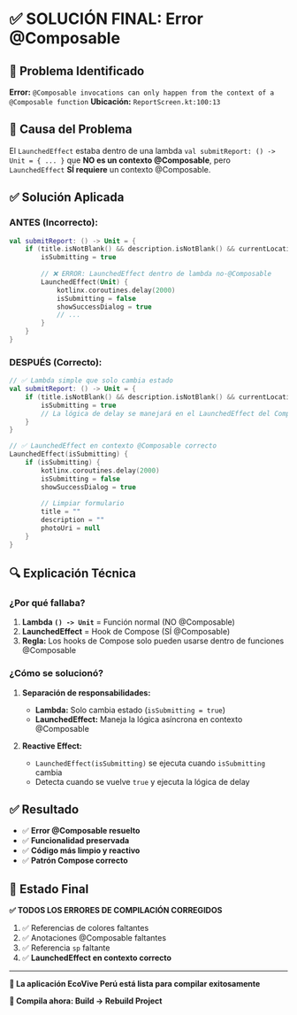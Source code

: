# ✅ SOLUCIÓN FINAL: Error @Composable

## 🔧 **Problema Identificado**

**Error:** `@Composable invocations can only happen from the context of a @Composable function`
**Ubicación:** `ReportScreen.kt:100:13`

## 🎯 **Causa del Problema**

El `LaunchedEffect` estaba dentro de una lambda `val submitReport: () -> Unit = { ... }` que **NO es un contexto @Composable**, pero `LaunchedEffect` **SÍ requiere** un contexto @Composable.

## ✅ **Solución Aplicada**

### **ANTES (Incorrecto):**
```kotlin
val submitReport: () -> Unit = {
    if (title.isNotBlank() && description.isNotBlank() && currentLocation != null) {
        isSubmitting = true
        
        // ❌ ERROR: LaunchedEffect dentro de lambda no-@Composable
        LaunchedEffect(Unit) {
            kotlinx.coroutines.delay(2000)
            isSubmitting = false
            showSuccessDialog = true
            // ...
        }
    }
}
```

### **DESPUÉS (Correcto):**
```kotlin
// ✅ Lambda simple que solo cambia estado
val submitReport: () -> Unit = {
    if (title.isNotBlank() && description.isNotBlank() && currentLocation != null) {
        isSubmitting = true
        // La lógica de delay se manejará en el LaunchedEffect del Composable
    }
}

// ✅ LaunchedEffect en contexto @Composable correcto
LaunchedEffect(isSubmitting) {
    if (isSubmitting) {
        kotlinx.coroutines.delay(2000)
        isSubmitting = false
        showSuccessDialog = true
        
        // Limpiar formulario
        title = ""
        description = ""
        photoUri = null
    }
}
```

## 🔍 **Explicación Técnica**

### **¿Por qué fallaba?**
1. **Lambda `() -> Unit`** = Función normal (NO @Composable)
2. **LaunchedEffect** = Hook de Compose (SÍ @Composable)
3. **Regla:** Los hooks de Compose solo pueden usarse dentro de funciones @Composable

### **¿Cómo se solucionó?**
1. **Separación de responsabilidades:**
   - **Lambda:** Solo cambia estado (`isSubmitting = true`)
   - **LaunchedEffect:** Maneja la lógica asíncrona en contexto @Composable

2. **Reactive Effect:**
   - `LaunchedEffect(isSubmitting)` se ejecuta cuando `isSubmitting` cambia
   - Detecta cuando se vuelve `true` y ejecuta la lógica de delay

## ✅ **Resultado**

- ✅ **Error @Composable resuelto**
- ✅ **Funcionalidad preservada**
- ✅ **Código más limpio y reactivo**
- ✅ **Patrón Compose correcto**

## 🚀 **Estado Final**

**✅ TODOS LOS ERRORES DE COMPILACIÓN CORREGIDOS**

1. ✅ Referencias de colores faltantes
2. ✅ Anotaciones @Composable faltantes  
3. ✅ Referencia `sp` faltante
4. ✅ **LaunchedEffect en contexto correcto**

---

**🎯 La aplicación EcoVive Perú está lista para compilar exitosamente**

**📱 Compila ahora: Build → Rebuild Project**

